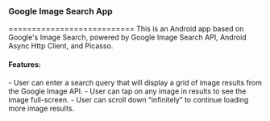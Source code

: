 <h3>Google Image Search App</h3>
===========================
This is an Android app based on Google's Image Search, powered by Google Image Search API, Android Async Http Client, and Picasso. 

<h4>Features:</h4>
- User can enter a search query that will display a grid of image results from the Google Image API.
- User can tap on any image in results to see the image full-screen.
- User can scroll down “infinitely” to continue loading more image results.



